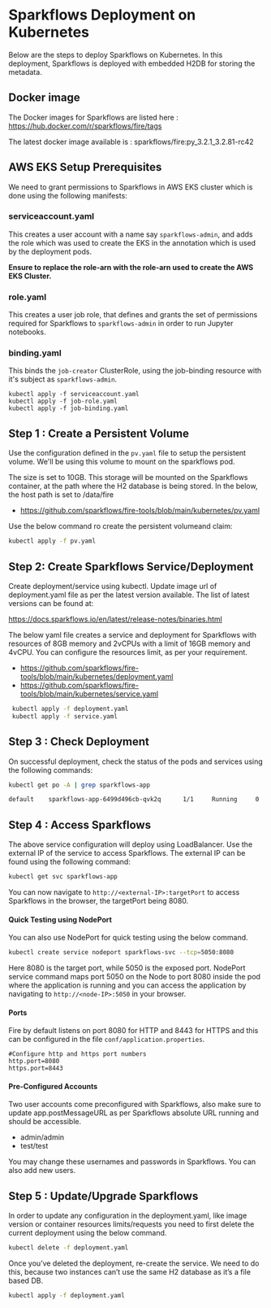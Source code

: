 # Sparkflows Deployment on Kubernetes

Below are the steps to deploy Sparkflows on Kubernetes. In this deployment, Sparkflows is deployed with embedded H2DB for storing the metadata.

## Docker image

The Docker images for Sparkflows are listed here : https://hub.docker.com/r/sparkflows/fire/tags

The latest docker image available is : sparkflows/fire:py_3.2.1_3.2.81-rc42


## AWS EKS Setup Prerequisites

We need to grant permissions to Sparkflows in AWS EKS cluster which is done using the following manifests:

### serviceaccount.yaml

This creates a user account with a name say `sparkflows-admin`, and adds the role which was used to create the EKS in the annotation which is used by the deployment pods.

**Ensure to replace the role-arn with the role-arn used to create the AWS EKS Cluster.**

### role.yaml

This creates a user job role, that defines and grants the set of permissions required for Sparkflows to `sparkflows-admin` in order to run Jupyter notebooks.

### binding.yaml

This binds the `job-creator` ClusterRole, using the job-binding resource with it's subject as `sparkflows-admin`.

```
kubectl apply -f serviceaccount.yaml
kubectl apply -f job-role.yaml
kubectl apply -f job-binding.yaml
```

## Step 1 : Create a Persistent Volume

Use the configuration defined in the `pv.yaml` file to setup the persistent volume. We'll be using this volume to mount on the sparkflows pod. 

The size is set to 10GB. This storage will be mounted on the Sparkflows container, at the path where the H2 database is being stored. In the below, the host path is set to /data/fire

* https://github.com/sparkflows/fire-tools/blob/main/kubernetes/pv.yaml

Use the below command ro create the persistent volumeand claim:

```bash
kubectl apply -f pv.yaml
```

## Step 2: Create Sparkflows Service/Deployment

Create deployment/service using kubectl. Update image url of deployment.yaml file as per the latest version available. The list of latest versions can be found at:

https://docs.sparkflows.io/en/latest/release-notes/binaries.html

The below yaml file creates a service and deployment for Sparkflows with resources of 8GB memory and 2vCPUs with a limit of 16GB memory and 4vCPU. You can configure the resources limit, as per your requirement.

* https://github.com/sparkflows/fire-tools/blob/main/kubernetes/deployment.yaml
* https://github.com/sparkflows/fire-tools/blob/main/kubernetes/service.yaml

```bash
 kubectl apply -f deployment.yaml
 kubectl apply -f service.yaml
```

## Step 3 : Check Deployment

On successful deployment, check the status of the pods and services using the following commands:

```bash
kubectl get po -A | grep sparkflows-app

default    sparkflows-app-6499d496cb-qvk2q      1/1     Running     0     14m

```

## Step 4 : Access Sparkflows

The above service configuration will deploy using LoadBalancer. Use the external IP of the service to access Sparkflows. The external IP can be found using the following command:

```bash
kubectl get svc sparkflows-app
```

You can now navigate to ``http://<external-IP>:targetPort`` to access Sparkflows in the browser, the targetPort being 8080.

#### Quick Testing using NodePort

You can also use NodePort for quick testing using the below command.

```bash
kubectl create service nodeport sparkflows-svc --tcp=5050:8080
```
Here 8080 is the target port, while 5050 is the exposed port.
NodePort service command maps port 5050 on the Node to port 8080 inside the pod where the application is running and you can access the application by navigating to ``http://<node-IP>:5050`` in your browser.

#### Ports
Fire by default listens on port 8080 for HTTP and 8443 for HTTPS and this can be configured in the file `conf/application.properties`.
```
#Configure http and https port numbers
http.port=8080
https.port=8443
```

#### Pre-Configured Accounts
Two user accounts come preconfigured with Sparkflows, also make sure to update app.postMessageURL as per Sparkflows absolute URL running and should be accessible.

* admin/admin
* test/test

You may change these usernames and passwords in Sparkflows. You can also add new users.


## Step 5 : Update/Upgrade Sparkflows

In order to update any configuration in the deployment.yaml, like image version or container resources limits/requests you need to first delete the current deployment using the below command.

```bash
kubectl delete -f deployment.yaml
```

Once you’ve deleted the deployment, re-create the service. We need to do this, because two instances can’t use the same H2 database as it’s a file based DB.

```bash
kubectl apply -f deployment.yaml
```



